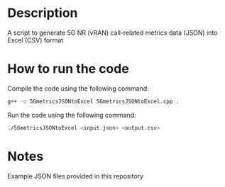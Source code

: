 # Description

A script to generate 5G NR (vRAN) call-related metrics data (JSON) into Excel (CSV) format

# How to run the code

Compile the code using the following command:

```bash
g++ -o 5GmetricsJSONtoExcel 5GmetricsJSONtoExcel.cpp .
```

Run the code using the following command:

```bash
./5GmetricsJSONtoExcel <input.json> <output.csv>
```

# Notes

Example JSON files provided in this repository